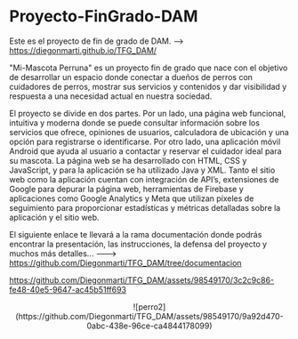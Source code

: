 # Proyecto-FinGrado-DAM
Este es el proyecto de fin de grado de DAM. -->    https://diegonmarti.github.io/TFG_DAM/

"Mi-Mascota Perruna" es un proyecto fin de grado que nace con el objetivo de desarrollar un espacio donde conectar a dueños de perros con cuidadores de perros, mostrar sus servicios y
contenidos y dar visibilidad y respuesta a una necesidad actual en nuestra sociedad. 

El proyecto se divide en dos partes. Por un lado, una página web funcional, intuitiva y moderna donde se puede consultar información sobre los servicios que ofrece, opiniones de usuarios,
calculadora de ubicación y una opción para registrarse o identificarse. Por otro lado, una aplicación móvil Android que ayuda al usuario a contactar y reservar el cuidador ideal para su
mascota.
La página web se ha desarrollado con HTML, CSS y JavaScript, y para la aplicación se ha utilizado Java y XML. Tanto el sitio web como la aplicación cuentan con integración de API’s,
extensiones de Google para depurar la página web, herramientas de Firebase y aplicaciones como Google Analytics y Meta que utilizan píxeles de seguimiento para proporcionar estadísticas y métricas detalladas sobre la aplicación y el sitio web.

El siguiente enlace te llevará a la rama documentación donde podrás encontrar la presentación, las instrucciones, la defensa del proyecto y muchos más detalles... --->  https://github.com/Diegonmarti/TFG_DAM/tree/documentacion

https://github.com/Diegonmarti/TFG_DAM/assets/98549170/3c2c9c86-fe48-40e5-9647-ac45b51ff693

<div align="center">
![perro2](https://github.com/Diegonmarti/TFG_DAM/assets/98549170/9a92d470-0abc-438e-96ce-ca4844178099)
</div>
